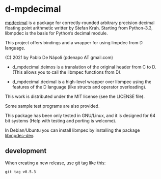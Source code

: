 # d-mpdecimal

[mpdecimal](https://www.bytereef.org/mpdecimal/) is a package for correctly-rounded arbitrary precision decimal
floating point arithmetic writter by Stefan Krah. Starting from Python-3.3, libmpdec is the basis for Python’s decimal module.

This project offers bindings and a wrapper for using limpdec from
D language.

(C) 2021 by Pablo De Nápoli (pdenapo AT gmail.com)

- d_mpdecimal.deimos is a translation of the original header from C to D.
  (This allows you to call the libmpec functions from D).

- d_mpdecimal.decimal is a high-level wrapper over libmpec using the
  features of the D language (like structs and operator overloading).

This work is distributed under the MIT license (see the LICENSE file).

Some sample test programs are also provided.

This package has been only tested in GNU/Linux, and it is designed for 64 bit systems
(Help with testing and porting is welcome).

In Debian/Ubuntu you can install libmpec by installing the package
[libmpdec-dev](https://packages.debian.org/bullseye/libmpdec-dev).

## development

When creating a new release, use git tag like this:

```
git tag v0.5.3
```
